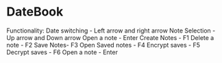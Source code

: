 # DateBook
Functionality:
Date switching - Left arrow and right arrow
Note Selection - Up arrow and Down arrow
Open a note - Enter
Create Notes - F1
Delete a note - F2
Save Notes- F3
Open Saved notes - F4
Encrypt saves - F5
Decrypt saves - F6
Open a note - Enter
